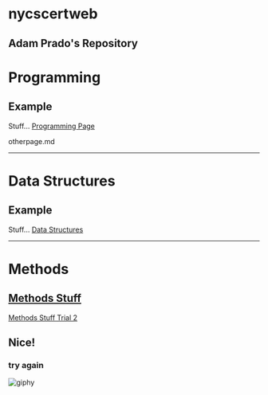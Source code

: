 # nycscertweb
## Adam Prado's Repository


# Programming
## Example
Stuff...
[Programming Page](https://ajp713.github.io/nycscertweb/otherpage)

otherpage.md
___
# Data Structures
## Example
Stuff...
[Data Structures](https://github.com/hunter-teacher-cert/cohort-3-summer-work-AJP713/tree/master/ds)



---
# Methods

[Methods Stuff](https://github.com/hunter-teacher-cert/cohort-3-summer-work-AJP713/blob/master/methods/04_unplugged.md)
---
[Methods Stuff Trial 2](https://ajp713.github.io/hunter-teacher-cert/cohort-3-summer-work-AJP713/blob/master/methods/04_unplugged.md)
## Nice!

### try again
 
![giphy](https://user-images.githubusercontent.com/64868729/180834767-e36e45c2-f543-458c-847b-e80bc75ec96d.gif)

 
 
